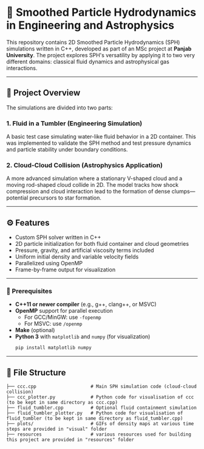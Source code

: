 # 🌌 Smoothed Particle Hydrodynamics in Engineering and Astrophysics

This repository contains 2D Smoothed Particle Hydrodynamics (SPH) simulations written in C++, developed as part of an MSc project at **Panjab University**. The project explores SPH's versatility by applying it to two very different domains: classical fluid dynamics and astrophysical gas interactions.

---

## 🧪 Project Overview

The simulations are divided into two parts:

### 1. **Fluid in a Tumbler (Engineering Simulation)**
A basic test case simulating water-like fluid behavior in a 2D container. This was implemented to validate the SPH method and test pressure dynamics and particle stability under boundary conditions.

### 2. **Cloud-Cloud Collision (Astrophysics Application)**
A more advanced simulation where a stationary V-shaped cloud and a moving rod-shaped cloud collide in 2D. The model tracks how shock compression and cloud interaction lead to the formation of dense clumps—potential precursors to star formation.

---

## ⚙️ Features

- Custom SPH solver written in C++
- 2D particle initialization for both fluid container and cloud geometries
- Pressure, gravity, and artificial viscosity terms included
- Uniform initial density and variable velocity fields
- Parallelized using OpenMP
- Frame-by-frame output for visualization

---

### 🔧 Prerequisites

- **C++11 or newer compiler** (e.g., g++, clang++, or MSVC)
- **OpenMP** support for parallel execution
  - For GCC/MinGW: use `-fopenmp`
  - For MSVC: use `/openmp`
- **Make** (optional)
- **Python 3** with `matplotlib` and `numpy` (for visualization)
  ```bash
  pip install matplotlib numpy
---
## 📁 File Structure

```text
├── ccc.cpp                    # Main SPH simulation code (cloud-cloud collision)
├── ccc_plotter.py             # Python code for visualisation of ccc (to be kept in same directory as ccc.cpp)
├── fluid_tumbler.cpp          # Optional fluid containment simulation 
├── fluid_tumbler_plotter.py   # Python code for visualisation of fluid_tumbler (to be kept in same directory as fluid_tumbler.cpp)
├── plots/                     # GIFs of density maps at various time steps are provided in "visual" folder
├── resources                  # various resources used for building this project are provided in "resources" folder

